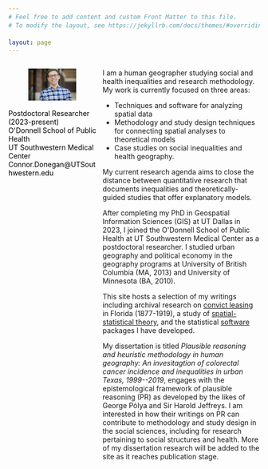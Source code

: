 ```yaml
---
# Feel free to add content and custom Front Matter to this file.
# To modify the layout, see https://jekyllrb.com/docs/themes/#overriding-theme-defaults

layout: page
---
```



<div id="left" style="float:left; width:35%; color:Black; font-size:14px">

<figure>
<img src="/assets/pic-smiling.jpeg" />
</figure>

<p> Postdoctoral Researcher (2023-present) <br/>
O'Donnell School of Public Health <br/>
UT Southwestern Medical Center <br/>
Connor.Donegan@UTSouthwestern.edu <br/></p>
              
</div>

<div id="right" style="float:right; width:62.5%;">

<p> I am a human geographer studying social and health inequalities and research methodology. My work is currently focused on three areas:

<ul>
  <li> Techniques and software for analyzing spatial data </li>
  <li> Methodology and study design techniques for connecting spatial analyses to theoretical models </li>
  <li> Case studies on social inequalities and health geography. </li>
</ul>

My current research agenda aims to close the distance between quantitative research that documents inequalities and theoretically-guided studies that offer explanatory models.</p>

<p> After completing my PhD in Geospatial Information Sciences (GIS) at UT Dallas in 2023, I joined the O'Donnell School of Public Health at UT Southwestern Medical Center as a postdoctoral researcher. I studied urban geography and political economy in the geography programs at University of British Columbia (MA, 2013) and University of Minnesota (BA, 2010). </p>

<p>This site hosts a selection of my writings including archival research on <a href="{{ site.baseurl }}/florida/">convict leasing</a> in Florida (1877-1919), a study of  <a href="{{ site.baseurl }}/spatial-stats-theory/">spatial-statistical theory</a>, and the statistical <a href="{{ site.baseurl }}/software/">software</a> packages I have developed.</p>

<p>My dissertation is titled <i>Plausible reasoning and heuristic methodology in human geography: An invesitagtion of colorectal cancer incidence and inequalities in urban Texas, 1999--2019</i>, engages with the epistemological framework of plausible reasoning (PR) as developed by the likes of George Po&#769;lya and Sir Harold Jeffreys. I am interested in how their writings on PR can contribute to methodology and study design in the social sciences, including for research pertaining to social structures and health. More of my dissertation research will be added to the site as it reaches publication stage. </p>
